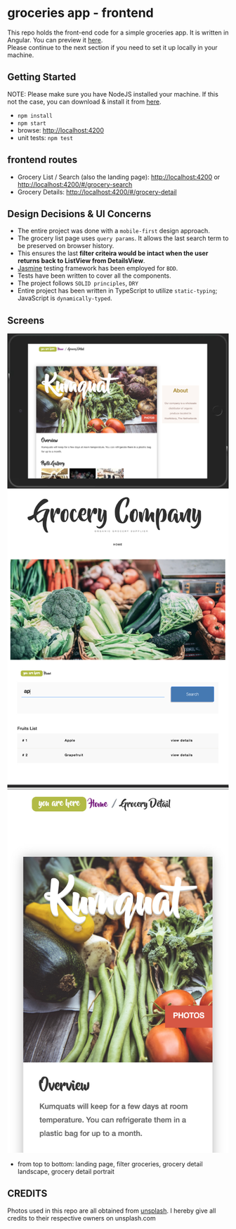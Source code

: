 # groceries app - frontend
This repo holds the front-end code for a simple groceries app. It is written in Angular. 
You can preview it [here](https://hamzeen.github.io/groceries-app).  
Please continue to the next section if you need to set it up locally in your machine.


## Getting Started

NOTE: Please make sure you have NodeJS installed your machine. If this not the case, 
you can download & install it from [here](https://nodejs.org/en/download).

* ```npm install```
* ```npm start```
* browse: <http://localhost:4200>
* unit tests: ```npm test```


## frontend routes
* Grocery List / Search (also the landing page): <http://localhost:4200> or <http://localhost:4200/#/grocery-search>
* Grocery Details: <http://localhost:4200/#/grocery-detail>


## Design Decisions & UI Concerns
* The entire project was done with a `mobile-first` design approach.
* The grocery list page uses `query params`. It allows the last search term to be preserved on browser history. 
* This ensures the last **filter criteira would be intact when the user returns back to ListView from DetailsView**.
* [Jasmine](https://jasmine.github.io) testing framework has been employed for `BDD`. 
* Tests have been written to cover all the components.
* The project follows `SOLID principles`, `DRY`
* Entire project has been written in TypeScript to utilize `static-typing`; JavaScript is `dynamically-typed`.


## Screens

![grocery detail landscape](https://raw.githubusercontent.com/hamzeen/groceries-app/main/screens/003_detail_landscape.jpg)
![filter groceries](https://raw.githubusercontent.com/hamzeen/groceries-app/main/screens/002_search.jpg)
![grocery detail portrait](https://raw.githubusercontent.com/hamzeen/groceries-app/main/screens/004_detail_portrait.jpg)

[//]: <> (https://raw.githubusercontent.com/hamzeen/groceries-app/main/screens/001_landing.jpg)

* from top to bottom: landing page, filter groceries, grocery detail landscape, grocery detail portrait


## CREDITS ##
Photos used in this repo are all obtained from [unsplash](http://unsplash.com). I hereby give all credits to their respective owners on unsplash.com


